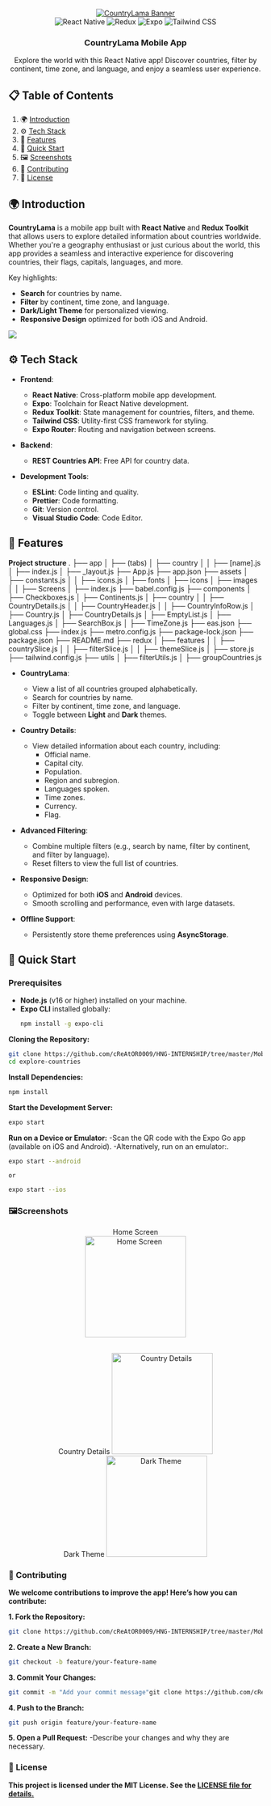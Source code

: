 <div align="center">
  <br />
    <a href="https://github.com/cReAtOR0009/HNG-INTERNSHIP/tree/master/MobileApp_Stage_2/countryLama" target="_blank">
      <img src="https://i.postimg.cc/5NR9bxFM/Sora-README.png" alt="CountryLama Banner">
    </a>
  <br />

  <div>
    <img src="https://img.shields.io/badge/-React_Native-black?style=for-the-badge&logoColor=white&logo=react&color=61DAFB" alt="React Native" />
    <img src="https://img.shields.io/badge/-Redux-black?style=for-the-badge&logoColor=white&logo=redux&color=764ABC" alt="Redux" />
    <img src="https://img.shields.io/badge/-Expo-black?style=for-the-badge&logoColor=white&logo=expo&color=000020" alt="Expo" />
    <img src="https://img.shields.io/badge/-Tailwind_CSS-black?style=for-the-badge&logoColor=white&logo=tailwindcss&color=06B6D4" alt="Tailwind CSS" />
  </div>

  <h3 align="center">CountryLama Mobile App</h3>

   <div align="center">
     Explore the world with this React Native app! Discover countries, filter by continent, time zone, and language, and enjoy a seamless user experience.
    </div>
</div>

## 📋 <a name="table">Table of Contents</a>

1. 🌍 [Introduction](#introduction)
2. ⚙️ [Tech Stack](#tech-stack)
3. 🔋 [Features](#features)
4. 🚀 [Quick Start](#quick-start)
5. 🖼️ [Screenshots](#screenshots)
6. 🤝 [Contributing](#contributing)
7. 📄 [License](#license)

## 🌍 <a name="introduction">Introduction</a>

**CountryLama** is a mobile app built with **React Native** and **Redux Toolkit** that allows users to explore detailed information about countries worldwide. Whether you're a geography enthusiast or just curious about the world, this app provides a seamless and interactive experience for discovering countries, their flags, capitals, languages, and more.

Key highlights:

- **Search** for countries by name.
- **Filter** by continent, time zone, and language.
- **Dark/Light Theme** for personalized viewing.
- **Responsive Design** optimized for both iOS and Android.

<a href="https://github.com/cReAtOR0009/HNG-INTERNSHIP/tree/master/MobileApp_Stage_2/countryLama" target="_blank"><img src="https://github.com/cReAtOR0009/HNG-INTERNSHIP/tree/master/MobileApp_Stage_2/countryLama/assets/images/Screens/Countrylama Home-.png" /></a>

## ⚙️ <a name="tech-stack">Tech Stack</a>

- **Frontend**:

  - **React Native**: Cross-platform mobile app development.
  - **Expo**: Toolchain for React Native development.
  - **Redux Toolkit**: State management for countries, filters, and theme.
  - **Tailwind CSS**: Utility-first CSS framework for styling.
  - **Expo Router**: Routing and navigation between screens.

- **Backend**:

  - **REST Countries API**: Free API for country data.

- **Development Tools**:
  - **ESLint**: Code linting and quality.
  - **Prettier**: Code formatting.
  - **Git**: Version control.
  - **Visual Studio Code**: Code Editor.

## 🔋 <a name="features">Features</a>


**Project structure**
.
├── app
│   ├── (tabs)
│   ├── country
│   │   ├── [name].js
│   ├── index.js
│   ├── _layout.js
├── App.js
├── app.json
├── assets
│   ├── constants.js
│   │   ├── icons.js
│   ├── fonts
│   ├── icons
│   ├── images
│   │   ├── Screens
│   ├── index.js
├── babel.config.js
├── components
│   ├── Checkboxes.js
│   ├── Continents.js
│   ├── country
│   │   ├── CountryDetails.js
│   │   ├── CountryHeader.js
│   │   ├── CountryInfoRow.js
│   ├── Country.js
│   ├── CountryDetails.js
│   ├── EmptyList.js
│   ├── Languages.js
│   ├── SearchBox.js
│   ├── TimeZone.js
├── eas.json
├── global.css
├── index.js
├── metro.config.js
├── package-lock.json
├── package.json
├── README.md
├── redux
│   ├── features
│   │   ├── countrySlice.js
│   │   ├── filterSlice.js
│   │   ├── themeSlice.js
│   ├── store.js
├── tailwind.config.js
├── utils
│   ├── filterUtils.js
│   ├── groupCountries.js


- **CountryLama**:

  - View a list of all countries grouped alphabetically.
  - Search for countries by name.
  - Filter by continent, time zone, and language.
  - Toggle between **Light** and **Dark** themes.

- **Country Details**:

  - View detailed information about each country, including:
    - Official name.
    - Capital city.
    - Population.
    - Region and subregion.
    - Languages spoken.
    - Time zones.
    - Currency.
    - Flag.

- **Advanced Filtering**:

  - Combine multiple filters (e.g., search by name, filter by continent, and filter by language).
  - Reset filters to view the full list of countries.

- **Responsive Design**:

  - Optimized for both **iOS** and **Android** devices.
  - Smooth scrolling and performance, even with large datasets.

- **Offline Support**:
  - Persistently store theme preferences using **AsyncStorage**.

## 🚀 <a name="quick-start">Quick Start</a>

### Prerequisites

- **Node.js** (v16 or higher) installed on your machine.
- **Expo CLI** installed globally:
  ```bash
  npm install -g expo-cli
  ```

**Cloning the Repository:**

```bash
git clone https://github.com/cReAtOR0009/HNG-INTERNSHIP/tree/master/MobileApp_Stage_2/countryLama
cd explore-countries
```

**Install Dependencies:**

```bash
npm install
```

**Start the Development Server:**

```bash
expo start
```

**Run on a Device or Emulator:**
-Scan the QR code with the Expo Go app (available on iOS and Android).
-Alternatively, run on an emulator:.

```bash
expo start --android
```

    or

```bash
expo start --ios
```

### 🖼️Screenshots

<div align="center">

Home Screen
<br />
<img src="https://github.com/cReAtOR0009/HNG-INTERNSHIP/tree/master/MobileApp_Stage_2/countryLama/assets/images/Screens/Countrylama Home-.png" alt="Home Screen" width="200">

<br />
Country Details
<img src="https://github.com/cReAtOR0009/HNG-INTERNSHIP/tree/master/MobileApp_Stage_2/countryLama/assets/images/Screens/CountryLama  country.png" alt="Country Details" width="200">

<br />
Dark Theme
<img src="https://github.com/cReAtOR0009/HNG-INTERNSHIP/tree/master/MobileApp_Stage_2/countryLama/assets/images/Screens/CountryLama Dark Filter.png" alt="Dark Theme" width="200">

</div>


### 🤝 Contributing

**We welcome contributions to improve the app! Here’s how you can contribute:**

**1. Fork the Repository:**

```bash
git clone https://github.com/cReAtOR0009/HNG-INTERNSHIP/tree/master/MobileApp_Stage_2/countryLama
```

**2. Create a New Branch:**

```bash
git checkout -b feature/your-feature-name
```
**3. Commit Your Changes:**

```bash
git commit -m "Add your commit message"git clone https://github.com/cReAtOR0009/HNG-INTERNSHIP/tree/master/MobileApp_Stage_2/countryLama
```

**4. Push to the Branch:**

```bash
git push origin feature/your-feature-name
```

**5. Open a Pull Request:**
    -Describe your changes and why they are necessary.

### 📄 License

**This project is licensed under the MIT License. See the <a href="https://opensource.org/license/mit" target="_blank"> LICENSE file for details.**

